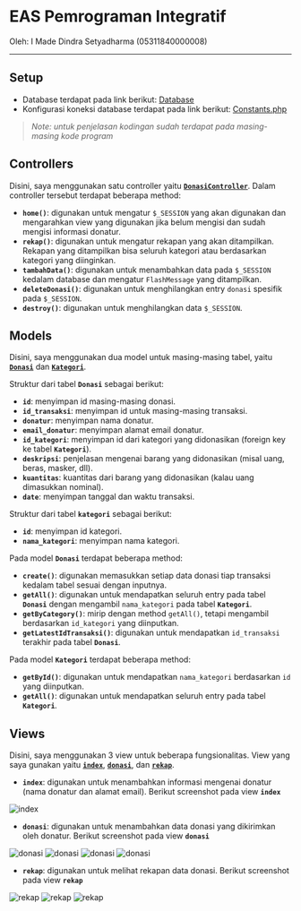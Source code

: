 # EAS Pemrograman Integratif

Oleh: I Made Dindra Setyadharma (05311840000008)

---

## Setup

* Database terdapat pada link berikut: [Database](https://github.com/DSlite/covid19/blob/master/covid19.sql)
* Konfigurasi koneksi database terdapat pada link berikut: [Constants.php](https://github.com/DSlite/covid19/blob/master/app/core/Constants.php)

> *Note: untuk penjelasan kodingan sudah terdapat pada masing-masing kode program*

## Controllers

Disini, saya menggunakan satu controller yaitu [**`DonasiController`**](https://github.com/DSlite/covid19/blob/master/app/controllers/DonasiController.php). Dalam controller tersebut terdapat beberapa method:
* **`home()`**: digunakan untuk mengatur `$_SESSION` yang akan digunakan dan mengarahkan view yang digunakan jika belum mengisi dan sudah mengisi informasi donatur.
* **`rekap()`**: digunakan untuk mengatur rekapan yang akan ditampilkan. Rekapan yang ditampilkan bisa seluruh kategori atau berdasarkan kategori yang diinginkan.
* **`tambahData()`**: digunakan untuk menambahkan data pada `$_SESSION` kedalam database dan mengatur `FlashMessage` yang ditampilkan.
* **`deleteDonasi()`**: digunakan untuk menghilangkan entry `donasi` spesifik pada `$_SESSION`.
* **`destroy()`**: digunakan untuk menghilangkan data `$_SESSION`.

## Models

Disini, saya menggunakan dua model untuk masing-masing tabel, yaitu [**`Donasi`**](https://github.com/DSlite/covid19/blob/master/app/models/Donasi.php) dan [**`Kategori`**](https://github.com/DSlite/covid19/blob/master/app/models/Kategori.php).

Struktur dari tabel **`Donasi`** sebagai berikut:
* **`id`**: menyimpan id masing-masing donasi.
* **`id_transaksi`**: menyimpan id untuk masing-masing transaksi.
* **`donatur`**: menyimpan nama donatur.
* **`email_donatur`**: menyimpan alamat email donatur.
* **`id_kategori`**: menyimpan id dari kategori yang didonasikan (foreign key ke tabel **`Kategori`**).
* **`deskripsi`**: penjelasan mengenai barang yang didonasikan (misal uang, beras, masker, dll).
* **`kuantitas`**: kuantitas dari barang yang didonasikan (kalau uang dimasukkan nominal).
* **`date`**: menyimpan tanggal dan waktu transaksi.

Struktur dari tabel **`kategori`** sebagai berikut:
* **`id`**: menyimpan id kategori.
* **`nama_kategori`**: menyimpan nama kategori.

Pada model **`Donasi`** terdapat beberapa method:
* **`create()`**: digunakan memasukkan setiap data donasi tiap transaksi kedalam tabel sesuai dengan inputnya.
* **`getAll()`**: digunakan untuk mendapatkan seluruh entry pada tabel **`Donasi`** dengan mengambil `nama_kategori` pada tabel **`Kategori`**.
* **`getByCategory()`**: mirip dengan method `getAll()`, tetapi mengambil berdasarkan `id_kategori` yang diinputkan.
* **`getLatestIdTransaksi()`**: digunakan untuk mendapatkan `id_transaksi` terakhir pada tabel **`Donasi`**.

Pada model **`Kategori`** terdapat beberapa method:
* **`getById()`**: digunakan untuk mendapatkan `nama_kategori` berdasarkan `id` yang diinputkan.
* **`getAll()`**: digunakan untuk mendapatkan seluruh entry pada tabel **`Kategori`**.

## Views

Disini, saya menggunakan 3 view untuk beberapa fungsionalitas. View yang saya gunakan yaitu [**`index`**](https://github.com/DSlite/covid19/blob/master/app/views/donasi/index.html), [**`donasi`**](https://github.com/DSlite/covid19/blob/master/app/views/donasi/donasi.html), dan [**`rekap`**](https://github.com/DSlite/covid19/blob/master/app/views/donasi/rekap.html).

* **`index`**: digunakan untuk menambahkan informasi mengenai donatur (nama donatur dan alamat email). Berikut screenshot pada view **`index`**

![index](https://user-images.githubusercontent.com/17781660/82135010-968e9400-9830-11ea-81fb-243b5cd27fd7.png)

* **`donasi`**: digunakan untuk menambahkan data donasi yang dikirimkan oleh donatur. Berikut screenshot pada view **`donasi`**

![donasi](https://user-images.githubusercontent.com/17781660/82135035-d786a880-9830-11ea-906d-d2f3449d9710.png)
![donasi](https://user-images.githubusercontent.com/17781660/82135040-dc4b5c80-9830-11ea-9dac-32665e631586.png)
![donasi](https://user-images.githubusercontent.com/17781660/82135042-e2d9d400-9830-11ea-8261-455ac293b83a.png)
![donasi](https://user-images.githubusercontent.com/17781660/82135053-000ea280-9831-11ea-973c-6a61c0ab2a58.png)

* **`rekap`**: digunakan untuk melihat rekapan data donasi. Berikut screenshot pada view **`rekap`**

![rekap](https://user-images.githubusercontent.com/17781660/82135095-4401a780-9831-11ea-9bc2-1bbc29ebdbbe.png)
![rekap](https://user-images.githubusercontent.com/17781660/82135117-77dccd00-9831-11ea-87ff-f40e17a8b7cf.png)
![rekap](https://user-images.githubusercontent.com/17781660/82135098-46640180-9831-11ea-80ce-b660638f1a36.png)
